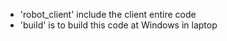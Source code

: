 * 'robot_client' include the client entire code 
* 'build' is to build this code at Windows in laptop

